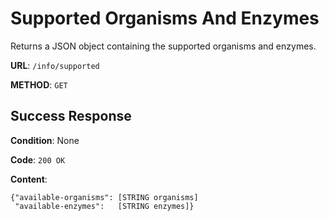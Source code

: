 # Supported Organisms And Enzymes

Returns a JSON object containing the supported organisms and enzymes.

**URL**: `/info/supported`

**METHOD**: `GET`

## Success Response

**Condition**: None

**Code**: `200 OK`

**Content**:

```
{"available-organisms": [STRING organisms]
 "available-enzymes":   [STRING enzymes]}
```
